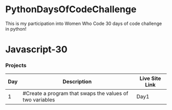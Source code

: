 
# PythonDaysOfCodeChallenge
This is my participation into Women Who Code 30 days of code challenge in python!
# Javascript-30


### Projects

| Day | Description | Live Site Link |
| --- | ----------- | ---- |
| 1   |  #Create a program that swaps the values of two variables| <a >Day1</a>
